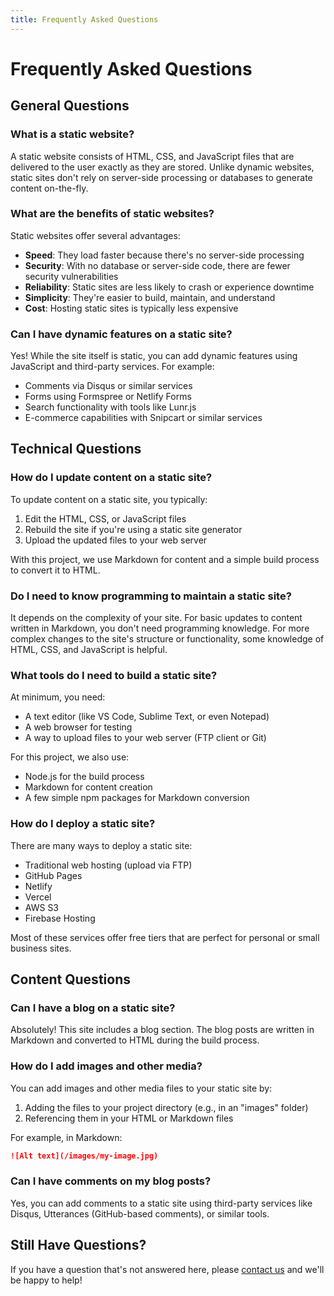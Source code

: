 ```yaml
---
title: Frequently Asked Questions
---
```


# Frequently Asked Questions

## General Questions

### What is a static website?

A static website consists of HTML, CSS, and JavaScript files that are delivered to the user exactly as they are stored. Unlike dynamic websites, static sites don't rely on server-side processing or databases to generate content on-the-fly.

### What are the benefits of static websites?

Static websites offer several advantages:
- **Speed**: They load faster because there's no server-side processing
- **Security**: With no database or server-side code, there are fewer security vulnerabilities
- **Reliability**: Static sites are less likely to crash or experience downtime
- **Simplicity**: They're easier to build, maintain, and understand
- **Cost**: Hosting static sites is typically less expensive

### Can I have dynamic features on a static site?

Yes! While the site itself is static, you can add dynamic features using JavaScript and third-party services. For example:
- Comments via Disqus or similar services
- Forms using Formspree or Netlify Forms
- Search functionality with tools like Lunr.js
- E-commerce capabilities with Snipcart or similar services

## Technical Questions

### How do I update content on a static site?

To update content on a static site, you typically:
1. Edit the HTML, CSS, or JavaScript files
2. Rebuild the site if you're using a static site generator
3. Upload the updated files to your web server

With this project, we use Markdown for content and a simple build process to convert it to HTML.

### Do I need to know programming to maintain a static site?

It depends on the complexity of your site. For basic updates to content written in Markdown, you don't need programming knowledge. For more complex changes to the site's structure or functionality, some knowledge of HTML, CSS, and JavaScript is helpful.

### What tools do I need to build a static site?

At minimum, you need:
- A text editor (like VS Code, Sublime Text, or even Notepad)
- A web browser for testing
- A way to upload files to your web server (FTP client or Git)

For this project, we also use:
- Node.js for the build process
- Markdown for content creation
- A few simple npm packages for Markdown conversion

### How do I deploy a static site?

There are many ways to deploy a static site:
- Traditional web hosting (upload via FTP)
- GitHub Pages
- Netlify
- Vercel
- AWS S3
- Firebase Hosting

Most of these services offer free tiers that are perfect for personal or small business sites.

## Content Questions

### Can I have a blog on a static site?

Absolutely! This site includes a blog section. The blog posts are written in Markdown and converted to HTML during the build process.

### How do I add images and other media?

You can add images and other media files to your static site by:
1. Adding the files to your project directory (e.g., in an "images" folder)
2. Referencing them in your HTML or Markdown files

For example, in Markdown:
```markdown
![Alt text](/images/my-image.jpg)
```

### Can I have comments on my blog posts?

Yes, you can add comments to a static site using third-party services like Disqus, Utterances (GitHub-based comments), or similar tools.

## Still Have Questions?

If you have a question that's not answered here, please [contact us](/pages/contact.html) and we'll be happy to help! 